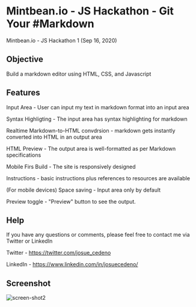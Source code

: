 # Mintbean.io - JS Hackathon - Git Your #Markdown

Mintbean.io - JS Hackathon 1 (Sep 16, 2020)

## Objective

Build a markdown editor using HTML, CSS, and Javascript

## Features

Input Area - User can input my text in markdown format into an input area

Syntax Highligting - The input area has syntax highlighting for markdown

Realtime Markdown-to-HTML convdrsion - markdown gets instantly converted into HTML in an output area

HTML Preview - The output area is well-formatted as per Markdown specifications

Mobile Firs Build - The site is responsively designed

Instructions - basic instructions plus references to resources are available

(For mobile devices)
Space saving - Input area only by default

Preview toggle - "Preview" button to see the output.


## Help

If you have any questions or comments, please feel free to contact me via Twitter or LinkedIn

Twitter - https://twitter.com/josue_cedeno

LinkedIn - https://www.linkedin.com/in/josuecedeno/

## Screenshot

![screen-shot2](https://user-images.githubusercontent.com/47830532/93545006-0323b780-f925-11ea-9fd4-405d8bdad96b.png)



